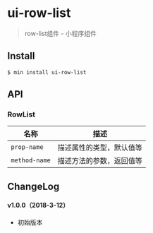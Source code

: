 # ui-row-list

> row-list组件 - 小程序组件

## Install

``` bash
$ min install ui-row-list
```


## API

### RowList

| 名称                  | 描述                         |
|----------------------|------------------------------|
|`prop-name`           | 描述属性的类型，默认值等         |
|`method-name`         | 描述方法的参数，返回值等         |

## ChangeLog

#### v1.0.0（2018-3-12）

- 初始版本
